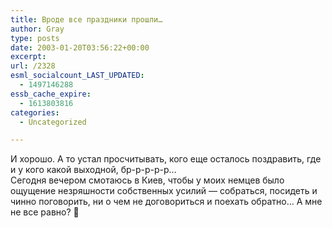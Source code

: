 ```yaml
---
title: Вроде все праздники прошли…
author: Gray
type: posts
date: 2003-01-20T03:56:22+00:00
excerpt:
url: /2328
esml_socialcount_LAST_UPDATED:
  - 1497146288
essb_cache_expire:
  - 1613803816
categories:
  - Uncategorized

---
```








И хорошо. А то устал просчитывать, кого еще осталось поздравить, где и у кого какой выходной, бр-р-р-р-р&#8230;  
Сегодня вечером смотаюсь в Киев, чтобы у моих немцев было ощущение незряшности собственных усилий &#8212; собраться, посидеть и чинно поговорить, ни о чем не договориться и поехать обратно&#8230; А мне не все равно? 🙂